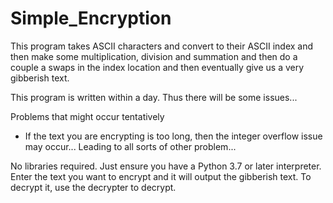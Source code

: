 # Simple_Encryption

This program takes ASCII characters and convert to their ASCII index and then make some multiplication, division and summation and then do a couple a swaps in the index location and then eventually give us a very gibberish text. 

This program is written within a day. Thus there will be some issues...

Problems that might occur tentatively
- If the text you are encrypting is too long, then the integer overflow issue may occur... Leading to all sorts of other problem...

No libraries required. 
Just ensure you have a Python 3.7 or later interpreter. 
Enter the text you want to encrypt and it will output the gibberish text. 
To decrypt it, use the decrypter to decrypt. 
